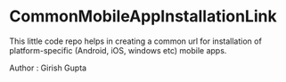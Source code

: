 # CommonMobileAppInstallationLink

This little code repo helps in creating a common url for installation of platform-specific (Android, iOS, windows etc) mobile apps.


Author : Girish Gupta
